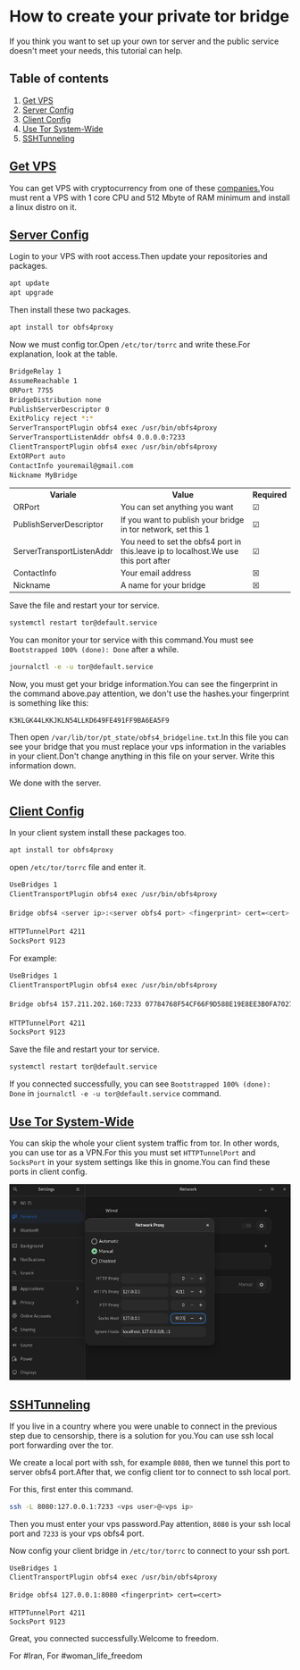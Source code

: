 # How to create your private tor bridge
If you think you want to set up your own tor server and the public service doesn't meet your needs, this tutorial can help.

## Table of contents

   1. [Get VPS](#get-vps)
   2. [Server Config](#server-config)
   3. [Client Config](#client-config)
   4. [Use Tor System-Wide](#system-wide)
   5. [SSHTunneling](#sshtunneling)

## [Get VPS](#get-vps)
You can get VPS with cryptocurrency from one of these [companies.](https://bitcoin-vps.com/)You must rent a VPS with 1 core CPU and 512 Mbyte of RAM minimum and install a linux distro on it.

## [Server Config](#server-config)
Login to your VPS with root access.Then update your repositories and packages.
```sh
apt update
apt upgrade
```
Then install these two packages.
```sh
apt install tor obfs4proxy
```
Now we must config tor.Open `/etc/tor/torrc` and write these.For explanation, look at the table.
```sh
BridgeRelay 1
AssumeReachable 1
ORPort 7755
BridgeDistribution none
PublishServerDescriptor 0
ExitPolicy reject *:*
ServerTransportPlugin obfs4 exec /usr/bin/obfs4proxy
ServerTransportListenAddr obfs4 0.0.0.0:7233
ClientTransportPlugin obfs4 exec /usr/bin/obfs4proxy
ExtORPort auto
ContactInfo youremail@gmail.com
Nickname MyBridge
```
<table>
   <tr>
      <th>Variale</th>
      <th>Value</th>
      <th>Required</th>
   </tr>
   <tr>
      <td>ORPort</td>
      <td>You can set anything you want</td>
      <td>&#9745;</td>
   </tr>
   <tr>
      <td>PublishServerDescriptor</td>
      <td>If you want to publish your bridge in tor network, set this 1</td>
      <td>&#9745;</td>
   </tr>
   <tr>
      <td>ServerTransportListenAddr</td>
      <td>You need to set the obfs4 port in this.leave ip to localhost.We use this port after</td>
      <td>&#9745;</td>
   </tr>
   <tr>
      <td>ContactInfo</td>
      <td>Your email address</td>
      <td>&#9746;</td>
   </tr>
   <tr>
      <td>Nickname</td>
      <td>A name for your bridge</td>
      <td>&#9746;</td>
   </tr>
</table>
Save the file and restart your tor service.

```sh
systemctl restart tor@default.service
```
You can monitor your tor service with this command.You must see `Bootstrapped 100% (done): Done` after a while.

```sh
journalctl -e -u tor@default.service
```
Now, you must get your bridge information.You can see the fingerprint in the command above.pay attention, we don't use the hashes.your fingerprint is something like this:

```sh
K3KLGK44LKKJKLN54LLKD649FE491FF9BA6EA5F9
```
Then open `/var/lib/tor/pt_state/obfs4_bridgeline.txt`.In this file you can see your bridge that you must replace your vps information in the variables in your client.Don't change anything in this file on your server.
Write this information down.

We done with the server.

## [Client Config ](#client-config)
In your client system install these packages too.

```sh
apt install tor obfs4proxy
```
open `/etc/tor/torrc` file and enter it.

```sh
UseBridges 1
ClientTransportPlugin obfs4 exec /usr/bin/obfs4proxy

Bridge obfs4 <server ip>:<server obfs4 port> <fingerprint> cert=<cert>

HTTPTunnelPort 4211
SocksPort 9123
```
For example:

```sh
UseBridges 1
ClientTransportPlugin obfs4 exec /usr/bin/obfs4proxy

Bridge obfs4 157.211.202.160:7233 07784768F54CF66F9D588E19E8EE3B0FA702711B cert=m3jPGnUyZMWHT9Riioob95s1czvGs3HiZ64GIT3QbH/AZDVlF/YEXu/OtyYZ1eObKnTjcg iat-mode=0

HTTPTunnelPort 4211
SocksPort 9123
```

Save the file and restart your tor service.

```sh
systemctl restart tor@default.service
```
If you connected successfully, you can see `Bootstrapped 100% (done): Done` in `journalctl -e -u tor@default.service` command.

## [Use Tor System-Wide](#system-wide)
You can skip the whole your client system traffic from tor. In other words, you can use tor as a VPN.For this you must set `HTTPTunnelPort` and `SocksPort` in your system settings like this in gnome.You can find these ports in client config.

![alt text](img/1.png)

## [SSHTunneling](#sshtunneling)
If you live in a country where you were unable to connect in the previous step due to censorship, there is a solution for you.You can use ssh local port forwarding over the tor.

We create a local port with ssh, for example `8080`, then we tunnel this port to server obfs4 port.After that, we config client tor to connect to ssh local port.

For this, first enter this command.

```sh
ssh -L 8080:127.0.0.1:7233 <vps user>@<vps ip>
```
Then you must enter your vps password.Pay attention, `8080` is your ssh local port and `7233` is your vps obfs4 port.

Now config your client bridge in `/etc/tor/torrc` to connect to your ssh port.

```ssh
UseBridges 1
ClientTransportPlugin obfs4 exec /usr/bin/obfs4proxy

Bridge obfs4 127.0.0.1:8080 <fingerprint> cert=<cert>

HTTPTunnelPort 4211
SocksPort 9123
```

Great, you connected successfully.Welcome to freedom.

For #Iran, For #woman_life_freedom